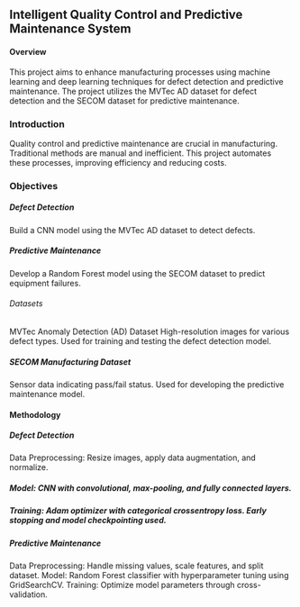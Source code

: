 
## Intelligent Quality Control and Predictive Maintenance System
#### Overview
This project aims to enhance manufacturing processes using machine learning and deep learning techniques for defect detection and predictive maintenance. The project utilizes the MVTec AD dataset for defect detection and the SECOM dataset for predictive maintenance.

### Introduction
Quality control and predictive maintenance are crucial in manufacturing. Traditional methods are manual and inefficient. This project automates these processes, improving efficiency and reducing costs.

### Objectives
##### Defect Detection
Build a CNN model using the MVTec AD dataset to detect defects.
##### Predictive Maintenance
Develop a Random Forest model using the SECOM dataset to predict equipment failures.
###### Datasets
MVTec Anomaly Detection (AD) Dataset
High-resolution images for various defect types.
Used for training and testing the defect detection model.
##### SECOM Manufacturing Dataset
Sensor data indicating pass/fail status.
Used for developing the predictive maintenance model.
#### Methodology
##### Defect Detection
Data Preprocessing: Resize images, apply data augmentation, and normalize.
 ##### Model: CNN with convolutional, max-pooling, and fully connected layers.
##### Training: Adam optimizer with categorical crossentropy loss. Early stopping and model checkpointing used.
##### Predictive Maintenance
Data Preprocessing: Handle missing values, scale features, and split dataset.
Model: Random Forest classifier with hyperparameter tuning using GridSearchCV.
Training: Optimize model parameters through cross-validation.
